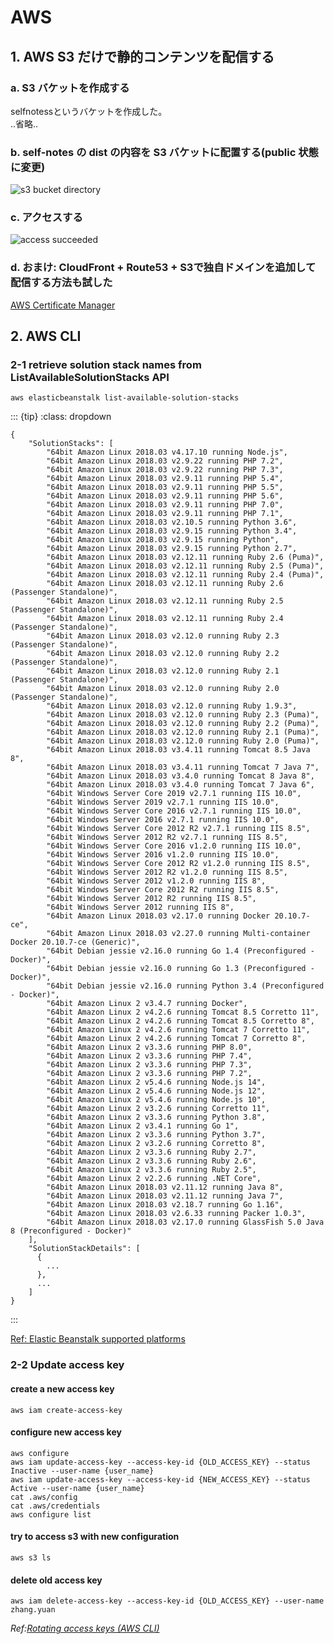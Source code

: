 # AWS

## 1. AWS S3 だけで静的コンテンツを配信する

### a. S3 バケットを作成する

selfnotessというバケットを作成した。  
..省略..

### b. self-notes の dist の内容を S3 バケットに配置する(public 状態に変更)

![s3 bucket directory](../img/cloud-publicly_accessible_suituation.png)

### c. アクセスする

![access succeeded](../img/cloud-success.png)

### d. おまけ: CloudFront + Route53 + S3で独自ドメインを追加して配信する方法も試した

[AWS Certificate Manager](https://us-west-2.console.aws.amazon.com/acm/home?region=us-west-2#/firstrun/)

## 2. AWS CLI

### 2-1 retrieve solution stack names from ListAvailableSolutionStacks API

```
aws elasticbeanstalk list-available-solution-stacks
```

::: {tip}
:class: dropdown
```
{
    "SolutionStacks": [
        "64bit Amazon Linux 2018.03 v4.17.10 running Node.js",
        "64bit Amazon Linux 2018.03 v2.9.22 running PHP 7.2",
        "64bit Amazon Linux 2018.03 v2.9.22 running PHP 7.3",
        "64bit Amazon Linux 2018.03 v2.9.11 running PHP 5.4",
        "64bit Amazon Linux 2018.03 v2.9.11 running PHP 5.5",
        "64bit Amazon Linux 2018.03 v2.9.11 running PHP 5.6",
        "64bit Amazon Linux 2018.03 v2.9.11 running PHP 7.0",
        "64bit Amazon Linux 2018.03 v2.9.11 running PHP 7.1",
        "64bit Amazon Linux 2018.03 v2.10.5 running Python 3.6",
        "64bit Amazon Linux 2018.03 v2.9.15 running Python 3.4",
        "64bit Amazon Linux 2018.03 v2.9.15 running Python",
        "64bit Amazon Linux 2018.03 v2.9.15 running Python 2.7",
        "64bit Amazon Linux 2018.03 v2.12.11 running Ruby 2.6 (Puma)",
        "64bit Amazon Linux 2018.03 v2.12.11 running Ruby 2.5 (Puma)",
        "64bit Amazon Linux 2018.03 v2.12.11 running Ruby 2.4 (Puma)",
        "64bit Amazon Linux 2018.03 v2.12.11 running Ruby 2.6 (Passenger Standalone)",
        "64bit Amazon Linux 2018.03 v2.12.11 running Ruby 2.5 (Passenger Standalone)",
        "64bit Amazon Linux 2018.03 v2.12.11 running Ruby 2.4 (Passenger Standalone)",
        "64bit Amazon Linux 2018.03 v2.12.0 running Ruby 2.3 (Passenger Standalone)",
        "64bit Amazon Linux 2018.03 v2.12.0 running Ruby 2.2 (Passenger Standalone)",
        "64bit Amazon Linux 2018.03 v2.12.0 running Ruby 2.1 (Passenger Standalone)",
        "64bit Amazon Linux 2018.03 v2.12.0 running Ruby 2.0 (Passenger Standalone)",
        "64bit Amazon Linux 2018.03 v2.12.0 running Ruby 1.9.3",
        "64bit Amazon Linux 2018.03 v2.12.0 running Ruby 2.3 (Puma)",
        "64bit Amazon Linux 2018.03 v2.12.0 running Ruby 2.2 (Puma)",
        "64bit Amazon Linux 2018.03 v2.12.0 running Ruby 2.1 (Puma)",
        "64bit Amazon Linux 2018.03 v2.12.0 running Ruby 2.0 (Puma)",
        "64bit Amazon Linux 2018.03 v3.4.11 running Tomcat 8.5 Java 8",
        "64bit Amazon Linux 2018.03 v3.4.11 running Tomcat 7 Java 7",
        "64bit Amazon Linux 2018.03 v3.4.0 running Tomcat 8 Java 8",
        "64bit Amazon Linux 2018.03 v3.4.0 running Tomcat 7 Java 6",
        "64bit Windows Server Core 2019 v2.7.1 running IIS 10.0",
        "64bit Windows Server 2019 v2.7.1 running IIS 10.0",
        "64bit Windows Server Core 2016 v2.7.1 running IIS 10.0",
        "64bit Windows Server 2016 v2.7.1 running IIS 10.0",
        "64bit Windows Server Core 2012 R2 v2.7.1 running IIS 8.5",
        "64bit Windows Server 2012 R2 v2.7.1 running IIS 8.5",
        "64bit Windows Server Core 2016 v1.2.0 running IIS 10.0",
        "64bit Windows Server 2016 v1.2.0 running IIS 10.0",
        "64bit Windows Server Core 2012 R2 v1.2.0 running IIS 8.5",
        "64bit Windows Server 2012 R2 v1.2.0 running IIS 8.5",
        "64bit Windows Server 2012 v1.2.0 running IIS 8",
        "64bit Windows Server Core 2012 R2 running IIS 8.5",
        "64bit Windows Server 2012 R2 running IIS 8.5",
        "64bit Windows Server 2012 running IIS 8",
        "64bit Amazon Linux 2018.03 v2.17.0 running Docker 20.10.7-ce",
        "64bit Amazon Linux 2018.03 v2.27.0 running Multi-container Docker 20.10.7-ce (Generic)",
        "64bit Debian jessie v2.16.0 running Go 1.4 (Preconfigured - Docker)",
        "64bit Debian jessie v2.16.0 running Go 1.3 (Preconfigured - Docker)",
        "64bit Debian jessie v2.16.0 running Python 3.4 (Preconfigured - Docker)",
        "64bit Amazon Linux 2 v3.4.7 running Docker",
        "64bit Amazon Linux 2 v4.2.6 running Tomcat 8.5 Corretto 11",
        "64bit Amazon Linux 2 v4.2.6 running Tomcat 8.5 Corretto 8",
        "64bit Amazon Linux 2 v4.2.6 running Tomcat 7 Corretto 11",
        "64bit Amazon Linux 2 v4.2.6 running Tomcat 7 Corretto 8",
        "64bit Amazon Linux 2 v3.3.6 running PHP 8.0",
        "64bit Amazon Linux 2 v3.3.6 running PHP 7.4",
        "64bit Amazon Linux 2 v3.3.6 running PHP 7.3",
        "64bit Amazon Linux 2 v3.3.6 running PHP 7.2",
        "64bit Amazon Linux 2 v5.4.6 running Node.js 14",
        "64bit Amazon Linux 2 v5.4.6 running Node.js 12",
        "64bit Amazon Linux 2 v5.4.6 running Node.js 10",
        "64bit Amazon Linux 2 v3.2.6 running Corretto 11",
        "64bit Amazon Linux 2 v3.3.6 running Python 3.8",
        "64bit Amazon Linux 2 v3.4.1 running Go 1",
        "64bit Amazon Linux 2 v3.3.6 running Python 3.7",
        "64bit Amazon Linux 2 v3.2.6 running Corretto 8",
        "64bit Amazon Linux 2 v3.3.6 running Ruby 2.7",
        "64bit Amazon Linux 2 v3.3.6 running Ruby 2.6",
        "64bit Amazon Linux 2 v3.3.6 running Ruby 2.5",
        "64bit Amazon Linux 2 v2.2.6 running .NET Core",
        "64bit Amazon Linux 2018.03 v2.11.12 running Java 8",
        "64bit Amazon Linux 2018.03 v2.11.12 running Java 7",
        "64bit Amazon Linux 2018.03 v2.18.7 running Go 1.16",
        "64bit Amazon Linux 2018.03 v2.6.33 running Packer 1.0.3",
        "64bit Amazon Linux 2018.03 v2.17.0 running GlassFish 5.0 Java 8 (Preconfigured - Docker)"
    ],
    "SolutionStackDetails": [
      {
        ...
      },
      ...
    ]
}
```

:::

[Ref: Elastic Beanstalk supported platforms](https://docs.aws.amazon.com/elasticbeanstalk/latest/dg/concepts.platforms.html)

### 2-2 Update access key

#### create a new access key

```
aws iam create-access-key
```

#### configure new access key

```
aws configure
aws iam update-access-key --access-key-id {OLD_ACCESS_KEY} --status Inactive --user-name {user_name}
aws iam update-access-key --access-key-id {NEW_ACCESS_KEY} --status Active --user-name {user_name}
cat .aws/config
cat .aws/credentials
aws configure list
```

#### try to access s3 with new configuration

```
aws s3 ls
```

#### delete old access key

```
aws iam delete-access-key --access-key-id {OLD_ACCESS_KEY} --user-name zhang.yuan
```

*Ref:[Rotating access keys (AWS CLI)](https://docs.aws.amazon.com/ja_jp/IAM/latest/UserGuide/id_credentials_access-keys.html#rotating_access_keys_cli)*
